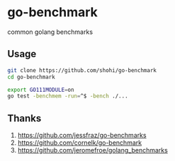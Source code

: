 # go-benchmark
common golang benchmarks

## Usage

```bash
git clone https://github.com/shohi/go-benchmark
cd go-benchmark

export GO111MODULE=on
go test -benchmem -run=^$ -bench ./...

```


## Thanks

1. <https://github.com/jessfraz/go-benchmarks>
2. <https://github.com/cornelk/go-benchmark>
3. <https://github.com/jeromefroe/golang_benchmarks>

